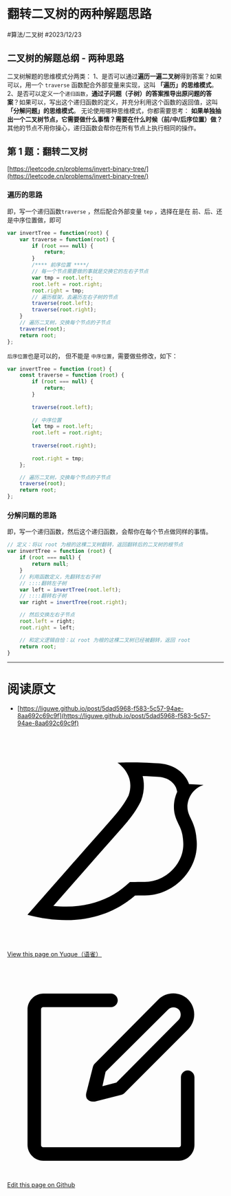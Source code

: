 
# 翻转二叉树的两种解题思路
#算法/二叉树 #2023/12/23 


## 二叉树的解题总纲 - 两种思路
二叉树解题的思维模式分两类：
1、是否可以通过**遍历一遍二叉树**得到答案？如果可以，用一个 `traverse` 函数配合外部变量来实现，这叫 **「遍历」的思维模式**。
2、是否可以定义一个`递归函数`，**通过子问题（子树）的答案推导出原问题的答案**？如果可以，写出这个递归函数的定义，并充分利用这个函数的返回值，这叫 **「分解问题」的思维模式**。
无论使用哪种思维模式，你都需要思考：
**如果单独抽出一个二叉树节点，它需要做什么事情？需要在什么时候（前/中/后序位置）做？** 其他的节点不用你操心，递归函数会帮你在所有节点上执行相同的操作。


## 第 1 题：翻转二叉树
[https://leetcode.cn/problems/invert-binary-tree/](https://leetcode.cn/problems/invert-binary-tree/)

### 遍历的思路
即，写一个递归函数`traverse` ，然后配合外部变量 `tep` ，选择在是在 前、后、还是中序位置做，即可
```javascript
var invertTree = function(root) {
    var traverse = function(root) {
        if (root === null) {
            return;
        }
        /**** 前序位置 ****/
        // 每一个节点需要做的事就是交换它的左右子节点
        var tmp = root.left;
        root.left = root.right;
        root.right = tmp;
        // 遍历框架，去遍历左右子树的节点
        traverse(root.left);
        traverse(root.right);
    }
    // 遍历二叉树，交换每个节点的子节点
    traverse(root);
    return root;
};

```
`后序位置`也是可以的， 但不能是 `中序位置`，需要做些修改，如下：
```javascript
var invertTree = function (root) {
    const traverse = function (root) {
        if (root === null) {
            return;
        }
        
        traverse(root.left);
        
        // 中序位置
        let tmp = root.left;
        root.left = root.right;
        
        traverse(root.right);
        
        root.right = tmp;
    };

    // 遍历二叉树，交换每个节点的子节点
    traverse(root);
    return root;
};

```

### 分解问题的思路
即，写一个递归函数，然后这个递归函数，会帮你在每个节点做同样的事情。
```javascript
// 定义：将以 root 为根的这棵二叉树翻转，返回翻转后的二叉树的根节点
var invertTree = function (root) {
    if (root === null) {
        return null;
    }
    // 利用函数定义，先翻转左右子树
    // ::::翻转左子树
    var left = invertTree(root.left);
    // ::::翻转右子树
    var right = invertTree(root.right);

    // 然后交换左右子节点
    root.left = right;
    root.right = left;

    // 和定义逻辑自恰：以 root 为根的这棵二叉树已经被翻转，返回 root
    return root;
}
```

---


# 阅读原文

- [https://liguwe.github.io/post/5dad5968-f583-5c57-94ae-8aa692c69c9f](https://liguwe.github.io/post/5dad5968-f583-5c57-94ae-8aa692c69c9f)

<div class="liguwe-doc-footer" id="liguwe.site.blog-doc-footer">
            <div class="liguwe-doc-footer-edit-link">
                <p class="liguwe-doc-footer-p">
                    <svg t="1687912573060" class="icon" viewBox="0 0 1024 1024" version="1.1" xmlns="http://www.w3.org/2000/svg" p-id="1498">
                        <path d="M854.6 370.6c-9.9-39.4 9.9-102.2 73.4-124.4l-67.9-3.6s-25.7-90-143.6-98c-117.8-8.1-194.9-3-195-3 0.1 0 87.4 55.6 52.4 154.7-25.6 52.5-65.8 95.6-108.8 144.7-1.3 1.3-2.5 2.6-3.5 3.7C319.4 605 96 860 96 860c245.9 64.4 410.7-6.3 508.2-91.1 20.5-0.2 35.9-0.3 46.3-0.3 135.8 0 250.6-117.6 245.9-248.4-3.2-89.9-31.9-110.2-41.8-149.6z m-204.1 334c-10.6 0-26.2 0.1-46.8 0.3l-23.6 0.2-17.8 15.5c-47.1 41-104.4 71.5-171.4 87.6-52.5 12.6-110 16.2-172.7 9.6 18-20.5 36.5-41.6 55.4-63.1 92-104.6 173.8-197.5 236.9-268.5l1.4-1.4 1.3-1.5c4.1-4.6 20.6-23.3 24.7-28.1 9.7-11.1 17.3-19.9 24.5-28.6 30.7-36.7 52.2-67.8 69-102.2l1.6-3.3 1.2-3.4c13.7-38.8 15.4-76.9 6.2-112.8 22.5 0.7 46.5 1.9 71.7 3.6 33.3 2.3 55.5 12.9 71.1 29.2 5.8 6 10.2 12.5 13.4 18.7 1 2 1.7 3.6 2.3 5l5 17.7c-15.7 34.5-19.9 73.3-11.4 107.2 3 11.8 6.9 22.4 12.3 34.4 2.1 4.7 9.5 20.1 11 23.3 10.3 22.7 15.4 43 16.7 78.7 3.3 94.6-82.7 181.9-182 181.9z"
                              p-id="1499" ></path>
                    </svg>
                    <a href="https://www.yuque.com/liguwe/post/5dad5968-f583-5c57-94ae-8aa692c69c9f" target="_blank" class="liguwe-doc-footer-edit-link-a">
                        View this page on Yuque（语雀）
                    </a>
                </p>
                <p class="liguwe-doc-footer-p">
                    <svg t="1687913054251" class="icon" viewBox="0 0 1024 1024" version="1.1" xmlns="http://www.w3.org/2000/svg" p-id="5173"><path d="M853.333333 501.333333c-17.066667 0-32 14.933333-32 32v320c0 6.4-4.266667 10.666667-10.666666 10.666667H170.666667c-6.4 0-10.666667-4.266667-10.666667-10.666667V213.333333c0-6.4 4.266667-10.666667 10.666667-10.666666h320c17.066667 0 32-14.933333 32-32s-14.933333-32-32-32H170.666667c-40.533333 0-74.666667 34.133333-74.666667 74.666666v640c0 40.533333 34.133333 74.666667 74.666667 74.666667h640c40.533333 0 74.666667-34.133333 74.666666-74.666667V533.333333c0-17.066667-14.933333-32-32-32z"  p-id="5174"></path><path d="M405.333333 484.266667l-32 125.866666c-2.133333 10.666667 0 23.466667 8.533334 29.866667 6.4 6.4 14.933333 8.533333 23.466666 8.533333h8.533334l125.866666-32c6.4-2.133333 10.666667-4.266667 14.933334-8.533333l300.8-300.8c38.4-38.4 38.4-102.4 0-140.8-38.4-38.4-102.4-38.4-140.8 0L413.866667 469.333333c-4.266667 4.266667-6.4 8.533333-8.533334 14.933334z m59.733334 23.466666L761.6 213.333333c12.8-12.8 36.266667-12.8 49.066667 0 12.8 12.8 12.8 36.266667 0 49.066667L516.266667 558.933333l-66.133334 17.066667 14.933334-68.266667z"  p-id="5175"></path></svg>
                    <a href="https://github.com/liguwe/liguwe.github.io/blob/master/post/5dad5968-f583-5c57-94ae-8aa692c69c9f.md" target="_blank" class="liguwe-doc-footer-edit-link-a">Edit this page on Github</a>
                </p>
            </div>
            <div id="liguwe-comment"></div></div>